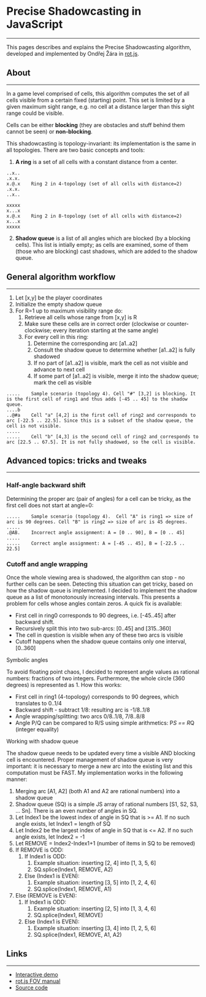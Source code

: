# Precise Shadowcasting in JavaScript

---

This pages describes and explains the Precise Shadowcasting algorithm, developed and implemented by Ondřej Žára in [rot.js](rot.js.md).

## About

---

In a game level comprised of cells, this algorithm computes the set of all cells visible from a certain fixed (starting) point. This set is limited by a given maximum sight range, e.g. no cell at a distance larger than this sight range could be visible.

Cells can be either **blocking** (they are obstacles and stuff behind them cannot be seen) or **non-blocking**.

This shadowcasting is topology-invariant: its implementation is the same in all topologies. There are two basic concepts and tools:

1. **A ring** is a set of all cells with a constant distance from a center.

```text
..x..
.x.x.
x.@.x    Ring 2 in 4-topology (set of all cells with distance=2)
.x.x.
..x..
```

```text
xxxxx
x...x
x.@.x    Ring 2 in 8-topology (set of all cells with distance=2)
x...x
xxxxx
```

2. **Shadow queue** is a list of all angles which are blocked (by a blocking cells). This list is intially empty; as cells are examined, some of them (those who are blocking) cast shadows, which are added to the shadow queue.

## General algorithm workflow

---

1. Let [x,y] be the player coordinates
2. Initialize the empty shadow queue
3. For R=1 up to maximum visibility range do:
   1. Retrieve all cells whose range from [x,y] is R
   1. Make sure these cells are in correct order (clockwise or counter-clockwise; every iteration starting at the same angle)
   1. For every cell in this ring:
      1. Determine the corresponding arc [a1..a2]
      1. Consult the shadow queue to determine whether [a1..a2] is fully shadowed
      1. If no part of [a1..a2] is visible, mark the cell as not visible and advance to next cell
      1. If some part of [a1..a2] is visible, merge it into the shadow queue; mark the cell as visible

```text
.....    Sample scenario (topology 4). Cell "#" [3,2] is blocking. It is the first cell of ring1 and thus adds [-45 .. 45] to the shadow queue.
....b
..@#a    Cell "a" [4,2] is the first cell of ring2 and corresponds to arc [-22.5 .. 22.5]. Since this is a subset of the shadow queue, the cell is not visible.
.....
.....    Cell "b" [4,3] is the second cell of ring2 and corresponds to arc [22.5 .. 67.5]. It is not fully shadowed, so the cell is visible.
```

## Advanced topics: tricks and tweaks

---

### Half-angle backward shift

Determining the proper arc (pair of angles) for a cell can be tricky, as the first cell does not start at angle=0:

```text
.....    Sample scenario (topology 4).  Cell "A" is ring1 => size of arc is 90 degrees. Cell "B" is ring2 => size of arc is 45 degrees.
.....
.@AB.    Incorrect angle assignment: A = [0 .. 90], B = [0 .. 45]
.....
.....    Correct angle assignment: A = [-45 .. 45], B = [-22.5 .. 22.5]
```

### Cutoff and angle wrapping

Once the whole viewing area is shadowed, the algorithm can stop - no further cells can be seen. Detecting this situation can get tricky, based on how the shadow queue is implemented. I decided to implement the shadow queue as a list of monotonously increasing intervals. This presents a problem for cells whose angles contain zeros. A quick fix is available:

- First cell in ring0 corresponds to 90 degrees, i.e. [-45..45] after backward shift.
- Recursively split this into two sub-arcs: [0..45] and [315..360]
- The cell in question is visible when any of these two arcs is visible
- Cutoff happens when the shadow queue contains only one interval, [0..360]

Symbolic angles

To avoid floating point chaos, I decided to represent angle values as rational numbers: fractions of two integers. Furthermore, the whole circle (360 degrees) is represented as 1. How this works:

- First cell in ring1 (4-topology) corresponds to 90 degrees, which translates to 0..1/4
- Backward shift - subtract 1/8: resulting arc is -1/8..1/8
- Angle wrapping/splitting: two arcs 0/8..1/8, 7/8..8/8
- Angle P/Q can be compared to R/S using simple arithmetics: P*S == R*Q (integer equality)

Working with shadow queue

The shadow queue needs to be updated every time a visible AND blocking cell is encountered. Proper management of shadow queue is very important: it is necessary to merge a new arc into the existing list and this computation must be FAST. My implementation works in the following manner:

1. Merging arc [A1, A2] (both A1 and A2 are rational numbers) into a shadow queue
1. Shadow queue (SQ) is a simple JS array of rational numbers [S1, S2, S3, ... Sn]. There is an even number of angles in SQ.
1. Let Index1 be the lowest index of angle in SQ that is >= A1. If no such angle exists, let Index1 = length of SQ
1. Let Index2 be the largest index of angle in SQ that is <= A2. If no such angle exists, let Index2 = -1
1. Let REMOVE = Index2-Index1+1 (number of items in SQ to be removed)
1. If REMOVE is ODD:
   1. If Index1 is ODD:
      1. Example situation: inserting [2, 4] into [1, 3, 5, 6]
      1. SQ.splice(Index1, REMOVE, A2)
   1. Else (Index1 is EVEN):
      1. Example situation: inserting [3, 5] into [1, 2, 4, 6]
      1. SQ.splice(Index1, REMOVE, A1)
1. Else (REMOVE is EVEN):
   1. If Index1 is ODD:
      1. Example situation: inserting [2, 5] into [1, 3, 4, 6]
      1. SQ.splice(Index1, REMOVE)
   1. Else (Index1 is EVEN):
      1. Example situation: inserting [3, 4] into [1, 2, 5, 6]
      1. SQ.splice(Index1, REMOVE, A1, A2)

## Links

---

- [Interactive demo](http://jsfiddle.net/ondras/ycJVj/)
- [rot.js FOV manual](http://ondras.github.com/rot.js/manual/#fov)
- [Source code](https://raw.github.com/ondras/rot.js/master/src/fov/precise-shadowcasting.js)
